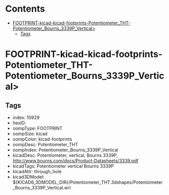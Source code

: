 



Contents
========

* [FOOTPRINT-kicad-kicad-footprints-Potentiometer_THT-Potentiometer_Bourns_3339P_Vertical>](#footprint-kicad-kicad-footprints-potentiometer_tht-potentiometer_bourns_3339p_vertical)
	* [Tags](#tags)

# FOOTPRINT-kicad-kicad-footprints-Potentiometer_THT-Potentiometer_Bourns_3339P_Vertical>

## Tags

- index: 10929
- hexID: 
- oompType: FOOTPRINT
- oompSize: kicad
- oompColor: kicad-footprints
- oompDesc: Potentiometer_THT
- oompIndex: Potentiometer_Bourns_3339P_Vertical
- kicadDesc: Potentiometer, vertical, Bourns 3339P, http://www.bourns.com/docs/Product-Datasheets/3339.pdf
- kicadTags: Potentiometer vertical Bourns 3339P
- kicadAttr: through_hole
- kicad3DModel: ${KICAD6_3DMODEL_DIR}/Potentiometer_THT.3dshapes/Potentiometer_Bourns_3339P_Vertical.wrl

